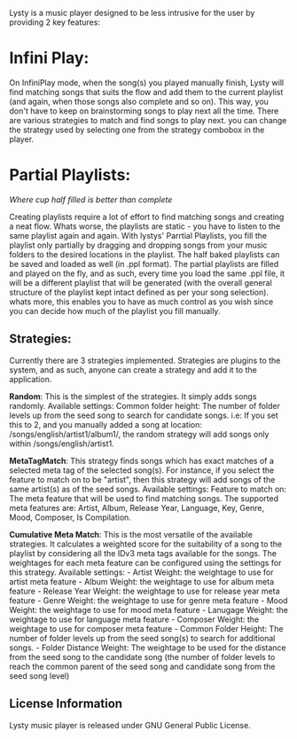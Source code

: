 Lysty is a music player designed to be less intrusive for the user by providing 2 key features:

# Infini Play:

On InfiniPlay mode, when the song(s) you played manually finish, Lysty will find matching songs that suits the flow and add them to the current playlist (and again, when those songs also complete and so on). This way, you don't have to keep on brainstorming songs to play next all the time. There are various strategies to match and find songs to play next. you can change the strategy used by selecting one from the strategy combobox in the player.

# Partial Playlists: 
_Where cup half filled is better than complete_

Creating playlists require a lot of effort to find matching songs and creating a neat flow. Whats worse, the playlists are static - you have to listen to the same playlist again and again. With lystys' Parrtial Playlists, you fill the playlist only partially by dragging and dropping songs from your music folders to the desired locations in the playlist. The half baked playlists can be saved and loaded as well (in .ppl format). The partial playlists are filled and played on the fly, and as such, every time you load the same .ppl file, it will be a different playlist that will be generated (with the overall general structure of the playlist kept intact defined as per your song selection). whats more, this enables you to have as much control as you wish since you can decide how much of the playlist you fill manually.

## Strategies:

Currently there are 3 strategies implemented. Strategies are plugins to the system, and as such, anyone can create a strategy and add it to the application.

__Random__: This is the simplest of the strategies. It simply adds songs randomly.
	Available settings: Common folder height: The number of folder levels up from the seed song to search for candidate songs. i.e: If you set this to 2, and you manually added a song at location: /songs/english/artist1/album1/, the random strategy will add songs only within /songs/english/artist1.

__MetaTagMatch__: This strategy finds songs which has exact matches of a selected meta tag of the selected song(s). For instance, if you select the feature to match on to be "artist", then this strategy will add songs of the same artist(s) as of the seed songs.
	Available settings: Feature to match on: The meta feature that will be used to find matching songs. The supported meta features are: Artist, Album, Release Year, Language, Key, Genre, Mood, Composer, Is Compilation.

__Cumulative Meta Match__: This is the most versatile of the available strategies. It calculates a weighted score for the suitability of a song to the playlist by considering all the IDv3 meta tags available for the songs. The weightages for each meta feature can be configured using the settings for this strategy.
	Available settings:
		- Artist Weight: the weightage to use for artist meta feature
		- Album Weight: the weightage to use for album meta feature
		- Release Year Weight: the weightage to use for release year meta feature
		- Genre Weight: the weightage to use for genre meta feature
		- Mood Weight: the weightage to use for mood meta feature
		- Lanugage Weight: the weightage to use for language meta feature
		- Composer Weight: the weightage to use for composer meta feature
		- Common Folder Height: The number of folder levels up from the seed song(s) to search for additional songs.
		- Folder Distance Weight: The weightage to be used for the distance from the seed song to the candidate song (the number of folder levels to reach the common parent of the seed song and candidate song from the seed song level)
		

## License Information

Lysty music player is released under GNU General Public License.
